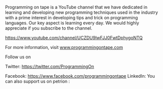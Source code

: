 Programming on tape is a YouTube channel that we have dedicated in learning and developing new programming techniques
 used in the industry with a prime interest in developing tips and trick on programming languages. 
Our key aspect is learning every day. 
We would highly appreciate if you subscribe to the channel.

https://www.youtube.com/channel/UCZDU9lwFJJ0FwtDphygoNTQ

For more information, visit www.programmingontape.com

Follow us on 

Twitter: https://twitter.com/ProgrammingOn

Facebook: https://www.facebook.com/programmingontape
LinkedIn:
You can also support us on petrion :
 
